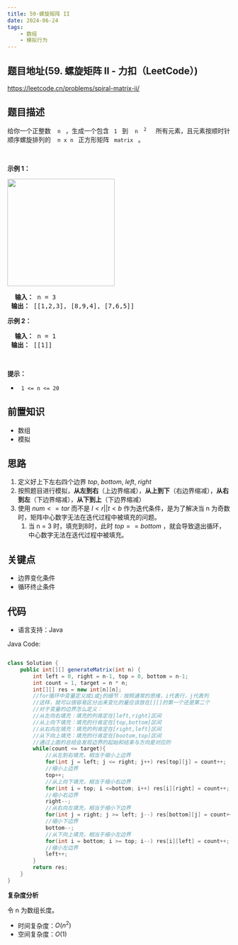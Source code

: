 ```yaml
---
title: 59-螺旋矩阵 II
date: 2024-06-24
tags:
    - 数组
    - 模拟行为
---
```


## 题目地址(59. 螺旋矩阵 II - 力扣（LeetCode）)

https://leetcode.cn/problems/spiral-matrix-ii/

## 题目描述

<p> 给你一个正整数&nbsp; <code> n </code> ，生成一个包含 <code> 1 </code> 到&nbsp; <code> n <sup> 2 </sup> </code>&nbsp; 所有元素，且元素按顺时针顺序螺旋排列的&nbsp; <code> n x n </code> 正方形矩阵 <code> matrix </code> 。</p>

<p>&nbsp; </p>

<p> <strong> 示例 1：</strong> </p>
<img alt="" src="https://assets.leetcode.com/uploads/2020/11/13/spiraln.jpg" style="width: 242px; height: 242px;">

<pre> <strong> 输入：</strong> n = 3
<strong> 输出：</strong> [[1,2,3], [8,9,4], [7,6,5]]
</pre>

<p> <strong> 示例 2：</strong> </p>

<pre> <strong> 输入：</strong> n = 1
<strong> 输出：</strong> [[1]]
</pre>

<p>&nbsp; </p>

<p> <strong> 提示：</strong> </p>

<ul>
	<li> <code> 1 &lt;= n &lt;= 20 </code> </li>
</ul>


## 前置知识

- 数组
- 模拟

## 思路

1. 定义好上下左右四个边界 $top$, $bottom$, $left$, $right$
2. 按照题目进行模拟，**从左到右**（上边界缩减），**从上到下**（右边界缩减），**从右到左**（下边界缩减），**从下到上**（下边界缩减）
3. 使用 $num <= tar$ 而不是 $l < r || t < b$ 作为迭代条件，是为了解决当 n 为奇数时，矩阵中心数字无法在迭代过程中被填充的问题。
   1. 当 n = 3 时，填充到8时，此时 $top == bottom$ ，就会导致退出循环，中心数字无法在迭代过程中被填充。


## 关键点

-  边界变化条件
-  循环终止条件

## 代码

- 语言支持：Java

Java Code:

```java

class Solution {
    public int[][] generateMatrix(int n) {
        int left = 0, right = n-1, top = 0, bottom = n-1;
        int count = 1, target = n * n;
        int[][] res = new int[n][n];
        //for循环中变量定义成i或j的细节：按照通常的思维，i代表行，j代表列
        //这样，就可以很容易区分出来变化的量应该放在[][]的第一个还是第二个
        //对于变量的边界怎么定义：
        //从左向右填充：填充的列肯定在[left,right]区间
        //从上向下填充：填充的行肯定在[top,bottom]区间
        //从右向左填充：填充的列肯定在[right,left]区间
        //从下向上填充：填充的行肯定在[bootom,top]区间
        //通过上面的总结会发现边界的起始和结束与方向是对应的
        while(count <= target){
            //从左到右填充，相当于缩小上边界
            for(int j = left; j <= right; j++) res[top][j] = count++;
            //缩小上边界
            top++;
            //从上向下填充，相当于缩小右边界
            for(int i = top; i <=bottom; i++) res[i][right] = count++;
            //缩小右边界
            right--;
            //从右向左填充，相当于缩小下边界
            for(int j = right; j >= left; j--) res[bottom][j] = count++;
            //缩小下边界
            bottom--;
            //从下向上填充，相当于缩小左边界
            for(int i = bottom; i >= top; i--) res[i][left] = count++;
            //缩小左边界
            left++;
        }
        return res;
    }
}

```


**复杂度分析**

令 n 为数组长度。

- 时间复杂度：$O(n^2)$
- 空间复杂度：$O(1)$